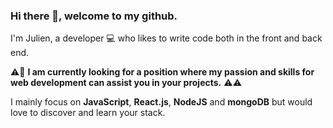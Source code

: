 ### Hi there 👋, welcome to my github.

I'm Julien, a developer :computer: who likes to write code both in the front and back end. 

:warning::briefcase: **I am currently looking for a position where my passion and skills for web development can assist you in your projects.** :warning::warning:

I mainly focus on **JavaScript**, **React.js**, **NodeJS** and **mongoDB** but would love to discover and learn your stack. 
